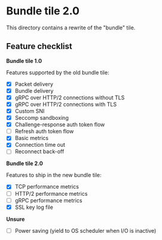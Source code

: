 # Bundle tile 2.0

This directory contains a rewrite of the "bundle" tile.

## Feature checklist

**Bundle tile 1.0**

Features supported by the old bundle tile:

- [x] Packet delivery
- [x] Bundle delivery
- [X] gRPC over HTTP/2 connections without TLS
- [x] gRPC over HTTP/2 connections with TLS
- [x] Custom SNI
- [x] Seccomp sandboxing
- [x] Challenge-response auth token flow
- [ ] Refresh auth token flow
- [x] Basic metrics
- [x] Connection time out
- [ ] Reconnect back-off

**Bundle tile 2.0**

Features to ship in the new bundle tile:

- [x] TCP performance metrics
- [ ] HTTP/2 performance metrics
- [ ] gRPC performance metrics
- [x] SSL key log file

**Unsure**

- [ ] Power saving (yield to OS scheduler when I/O is inactive)

